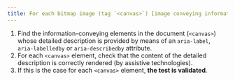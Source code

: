 ```yaml
---
title: For each bitmap image (tag `<canvas>`) [image conveying information](#image-porteuse-d-information), which implements a reference to an adjacent [detailed description](#detailed-description-image), is this reference correctly rendered (by assistive technologies)?
---
```


1. Find the information-conveying elements in the document (`<canvas>`) whose detailed description is provided by means of an `aria-label`, `aria-labelledby` or `aria-describedby` attribute.
2. For each `<canvas>` element, check that the content of the detailed description is correctly rendered (by assistive technologies).
3. If this is the case for each `<canvas>` element, **the test is validated**.
